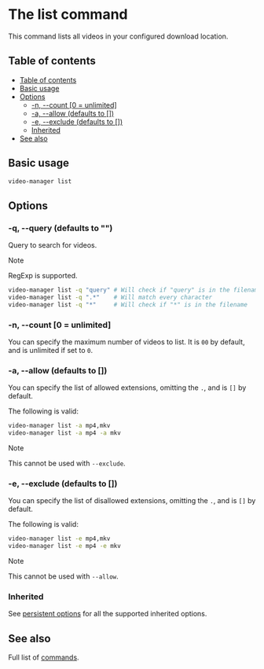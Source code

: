 <!-- markdownlint-disable MD013 -->

# The list command

This command lists all videos in your configured download location.

## Table of contents

<!--toc:start-->
- [Table of contents](#table-of-contents)
- [Basic usage](#basic-usage)
- [Options](#options)
  - [-n, --count [0 = unlimited]](#n-count-0-unlimited)
  - [-a, --allow (defaults to [])](#a-allow-defaults-to)
  - [-e, --exclude (defaults to [])](#e-exclude-defaults-to)
  - [Inherited](#inherited)
- [See also](#see-also)
<!--toc:end-->

## Basic usage

```sh
video-manager list
```

## Options

### -q, --query (defaults to "")

Query to search for videos.

> [!NOTE]
> RegExp is supported.

```sh
video-manager list -q "query" # Will check if "query" is in the filename
video-manager list -q ".*"    # Will match every character
video-manager list -q "*"     # Will check if "*" is in the filename
```

### -n, --count [0 = unlimited]

You can specify the maximum number of videos to list. It is `00` by default, and is unlimited if set to `0`.

### -a, --allow (defaults to [])

You can specify the list of allowed extensions, omitting the `.`, and is `[]` by default.

The following is valid:

```sh
video-manager list -a mp4,mkv
video-manager list -a mp4 -a mkv
```

> [!NOTE]
> This cannot be used with `--exclude`.

### -e, --exclude (defaults to [])

You can specify the list of disallowed extensions, omitting the `.`, and is `[]` by default.

The following is valid:

```sh
video-manager list -e mp4,mkv
video-manager list -e mp4 -e mkv
```

> [!NOTE]
> This cannot be used with `--allow`.

### Inherited

See [persistent options](./index.md#persistent-options) for all the supported inherited options.

## See also

Full list of [commands](./index.md).
